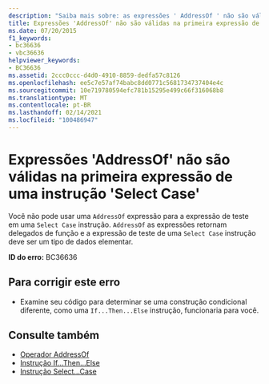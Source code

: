 ```yaml
---
description: "Saiba mais sobre: as expressões ' AddressOf ' não são válidas na primeira expressão de uma instrução ' Select Case '"
title: Expressões 'AddressOf' não são válidas na primeira expressão de uma instrução 'Select Case'
ms.date: 07/20/2015
f1_keywords:
- bc36636
- vbc36636
helpviewer_keywords:
- BC36636
ms.assetid: 2ccc0ccc-d4d0-4910-8859-dedfa57c8126
ms.openlocfilehash: ee5c7e57af74babc8dd0771c5681734737404e4c
ms.sourcegitcommit: 10e719780594efc781b15295e499c66f316068b8
ms.translationtype: MT
ms.contentlocale: pt-BR
ms.lasthandoff: 02/14/2021
ms.locfileid: "100486947"
---
```

# <a name="addressof-expressions-are-not-valid-in-the-first-expression-of-a-select-case-statement"></a>Expressões 'AddressOf' não são válidas na primeira expressão de uma instrução 'Select Case'

Você não pode usar uma `AddressOf` expressão para a expressão de teste em uma `Select Case` instrução. `AddressOf` as expressões retornam delegados de função e a expressão de teste de uma `Select Case` instrução deve ser um tipo de dados elementar.  
  
 **ID do erro:** BC36636  
  
## <a name="to-correct-this-error"></a>Para corrigir este erro  
  
- Examine seu código para determinar se uma construção condicional diferente, como uma `If...Then...Else` instrução, funcionaria para você.  
  
## <a name="see-also"></a>Consulte também

- [Operador AddressOf](../language-reference/operators/addressof-operator.md)
- [Instrução If...Then...Else](../language-reference/statements/if-then-else-statement.md)
- [Instrução Select...Case](../language-reference/statements/select-case-statement.md)

